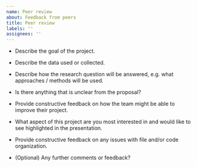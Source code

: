 ```yaml
---
name: Peer review
about: Feedback from peers
title: Peer review
labels: ''
assignees: ''
---
```


- Describe the goal of the project.


- Describe the data used or collected.


- Describe how the research question will be answered, e.g. what approaches / methods will be used.


- Is there anything that is unclear from the proposal?


- Provide constructive feedback on how the team might be able to improve their project.


- What aspect of this project are you most interested in and would like to see highlighted in the presentation.


- Provide constructive feedback on any issues with file and/or code organization.


- (Optional) Any further comments or feedback?
